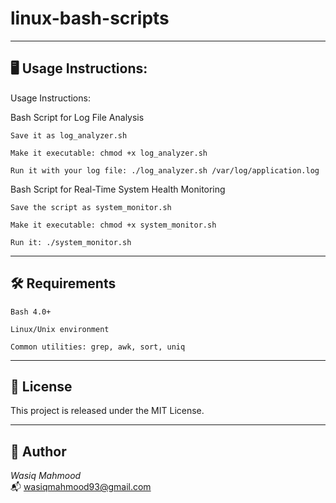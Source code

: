 # linux-bash-scripts

---

## 🖥️ Usage Instructions:

Usage Instructions:

Bash Script for Log File Analysis

    Save it as log_analyzer.sh

    Make it executable: chmod +x log_analyzer.sh

    Run it with your log file: ./log_analyzer.sh /var/log/application.log


Bash Script for Real-Time System Health Monitoring

    Save the script as system_monitor.sh

    Make it executable: chmod +x system_monitor.sh

    Run it: ./system_monitor.sh

---

## 🛠️ Requirements

    Bash 4.0+

    Linux/Unix environment

    Common utilities: grep, awk, sort, uniq
---

## 📄 License

This project is released under the MIT License.

---

## 👤 Author

*Wasiq Mahmood*  
📬 wasiqmahmood93@gmail.com
